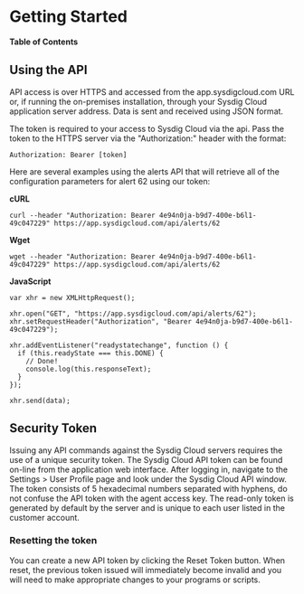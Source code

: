 # Getting Started

**Table of Contents**

<!-- toc -->


## Using the API

API access is over HTTPS and accessed from the app.sysdigcloud.com URL or, if running the on-premises installation, through your Sysdig Cloud application server address. Data is sent and received using JSON format.

The token is required to your access to Sysdig Cloud via the api. Pass the token to the HTTPS server via the "Authorization:" header with the format:

```
Authorization: Bearer [token]
```

Here are several examples using the alerts API that will retrieve all of the configuration parameters for alert 62 using our token:

**cURL**

```
curl --header "Authorization: Bearer 4e94n0ja-b9d7-400e-b6l1-49c047229" https://app.sysdigcloud.com/api/alerts/62
```
 
**Wget**

```
wget --header "Authorization: Bearer 4e94n0ja-b9d7-400e-b6l1-49c047229" https://app.sysdigcloud.com/api/alerts/62
```

**JavaScript**

```
var xhr = new XMLHttpRequest();

xhr.open("GET", "https://app.sysdigcloud.com/api/alerts/62");
xhr.setRequestHeader("Authorization", "Bearer 4e94n0ja-b9d7-400e-b6l1-49c047229");

xhr.addEventListener("readystatechange", function () {
  if (this.readyState === this.DONE) {
    // Done!
    console.log(this.responseText);
  }
});

xhr.send(data);
```

## Security Token

Issuing any API commands against the Sysdig Cloud servers requires the use of a unique security token. The Sysdig Cloud API token can be found on-line from the application web interface. After logging in, navigate to the Settings > User Profile page and look under the Sysdig Cloud API window. The token consists of 5 hexadecimal numbers separated with hyphens, do not confuse the API token with the agent access key. The read-only token is generated by default by the server and is unique to each user listed in the customer account.

### Resetting the token

You can create a new API token by clicking the Reset Token button. When reset, the previous token issued will immediately become invalid and you will need to make appropriate changes to your programs or scripts.